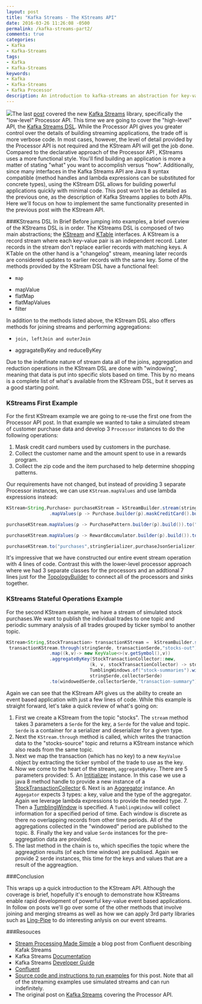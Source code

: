 ```yaml
---
layout: post
title: "Kafka Streams - The KStreams API"
date: 2016-03-26 11:26:08 -0500
permalink: /kafka-streams-part2/
comments: true
categories:
- Kafka
- Kafka-Streams
tags:
- Kafka
- Kafka-Streams 
keywords:
- Kafka
- Kafka-Streams
- Kafka Processor 
description: An introduction to kafka-streams an abstraction for key-value events. 
---
```

<img class="left" src="{{ site.media_url }}/images/kafka_logo.png" />The last [post](http://codingjunkie.net/kafka-processor-part1/) covered the new [Kafka Streams](http://docs.confluent.io/2.1.0-alpha1/streams/index.html) library, specifically the "low-level" Processor API.  This time we are going to cover the "high-level" API, the [Kafka Streams DSL](http://docs.confluent.io/2.1.0-alpha1/streams/developer-guide.html#streams-developer-guide-dsl).  While the Processor API gives you greater control over the details of building streaming applications, the trade off is more verbose code.  In most cases, however, the level of detail provided by the Processor API is not required and the KStream API will get the job done.  Compared to the declarative approach of the Processor API , KStreams uses a more functional style. You'll find building an application is more a matter of stating "what" you want to accomplish versus "how".  Additionally, since many interfaces in the Kafka Streams API are Java 8 syntax compatible (method handles and lambda expressions can be substituted for concrete types), using the KStream DSL allows for building powerful applications quickly with minimal code.  This post won't be as detailed as the previous one, as the description of Kafka Streams applies to both APIs.  Here we'll focus on how to implement the same functionality presented in the previous post with the KStream API. 
<!-- more -->
###KStreams DSL In Brief
Before jumping into examples, a brief overview of the KStreams DSL is in order.  The KStreams DSL is composed of two main abstractions; the [KStream](https://github.com/apache/kafka/blob/trunk/streams/src/main/java/org/apache/kafka/streams/kstream/KStream.java) and [KTable](https://github.com/apache/kafka/blob/trunk/streams/src/main/java/org/apache/kafka/streams/kstream/KTable.java) interfaces.  A KStream is a record stream where each key-value pair is an independent record.  Later records in the stream don't replace earlier records with matching keys.  A KTable on the other hand is a "changelog" stream, meaning later records are considered updates to earlier records with the same key.  Some of the methods provided by the KStream DSL have a functional feel:

*     map
*    mapValue
*    flatMap
*    flatMapValues
*    filter

In addition to the methods listed above, the KStream DSL also offers methods for joining streams and performing aggregations:  

*     join, leftJoin and outerJoin
*    aggragateByKey and reduceByKey

Due to the indefinate nature of stream data all of the joins, aggregation and reduction operations in the KStream DSL are done with "windowing", meaning that data is put into specific slots based on time.  This by no means is a complete list of what's available from the KStream DSL, but it serves as a good starting point.
 
### KStreams First Example
For the first KStream example we are going to re-use the first one from the Processor API post.  In that example we wanted to take a simulated stream of customer purchase data and develop 3 `Processor` instances to do the following operations:

1.    Mask credit card numbers used by customers in the purchase.
2.    Collect the customer name and the amount spent to use in a rewards program.
3.    Collect the zip code and the item purchased to help determine shopping patterns. 

Our requirements have not changed, but instead of providing 3 separate Processor instances, we can use `KStream.mapValues` and use lambda expressions instead:

```java
KStream<String,Purchase> purchaseKStream = kStreamBuilder.stream(stringDeserializer,purchaseJsonDeserializer,"src-topic")
                .mapValues(p -> Purchase.builder(p).maskCreditCard().build());

purchaseKStream.mapValues(p -> PurchasePattern.builder(p).build()).to("patterns",stringSerializer,purchasePatternJsonSerializer);

purchaseKStream.mapValues(p -> RewardAccumulator.builder(p).build()).to("rewards",stringSerializer,rewardAccumulatorJsonSerializer);

purchaseKStream.to("purchases",stringSerializer,purchaseJsonSerializer);
```       
It's impressive that we have constructed our entire event stream operation with 4 lines of code. Contrast this with the lower-level processor approach where we had 3 separate classes for the processors and an addtional 7 lines just for the [TopologyBuilder](http://docs.confluent.io/2.1.0-alpha1/streams/javadocs/org/apache/kafka/streams/processor/TopologyBuilder.html) to connect all of the processors and sinks together.

### KStreams Stateful Operations Example
For the second KStream example, we have a stream of simulated stock purchases.We want to publish the individual trades to one topic and periodic summary analysis of all trades grouped by ticker symbol to another topic.

```java
KStream<String,StockTransaction> transactionKStream =  kStreamBuilder.stream(stringSerde,transactionSerde,"stocks");
 transactionKStream.through(stringSerde, transactionSerde,"stocks-out")
                .map((k,v)-> new KeyValue<>(v.getSymbol(),v))
                .aggregateByKey(StockTransactionCollector::new,
                               (k, v, stockTransactionCollector) -> stockTransactionCollector.add(v),
                               TumblingWindows.of("stock-summaries").with(10000),
                               stringSerde,collectorSerde)
                .to(windowedSerde,collectorSerde,"transaction-summary");
```

Again we can see that the KStream API gives us the ability to create an event based application with just a few lines of code.  While this example is straight forward, let's take a quick review of what's going on:

1.    First we create a KStream from the topic "stocks".  The `stream` method takes 3 parameters a `Serde` for the key, a `Serde` for the value and topic. `Serde` is a container for a serializer and deserializer for a given type.
2. Next the `KStream.through` method is called, which writes the tranaction data to the "stocks-source" topic and returns a KStream instance which also reads from the same topic.  
3. Next we map the transaction (which has no key) to a new `KeyValue` object by extracting the ticker symbol of the trade to use as the key.
4. Now we come to the heart of the stream, `aggregateByKey`.  There are 5 parameters provided:
     5. An [Intitializer](https://github.com/apache/kafka/blob/trunk/streams/src/main/java/org/apache/kafka/streams/kstream/Initializer.java) instance.  In this case we use a java 8 method handle to provide a new instance of a [StockTransactionCollector](https://github.com/bbejeck/kafka-streams/blob/master/src/main/java/bbejeck/model/StockTransactionCollector.java)
     6. Next is an [Aggregator](https://github.com/apache/kafka/blob/trunk/streams/src/main/java/org/apache/kafka/streams/kstream/Aggregator.java) instance.  An `Aggegator` expects 3 types: a key, value and the type of the aggregator.  Again we leverage lambda expressions to provide the needed type.
     7. Then a [TumblingWindow](https://github.com/apache/kafka/blob/trunk/streams/src/main/java/org/apache/kafka/streams/kstream/internals/TumblingWindow.java) is specified.  A `TumblingWindow` will collect information for a specified period of time.  Each window is discrete as there no overlapping records from other time periods. All of the aggregations collected in the "windowed" period are published to the topic. 
     8. Finally the key and value `Serde` instances for the  pre-aggregation data are provided.
9.   The last method in the chain is  `to`, which specifies the topic where the aggreagtion results (of each time window) are publised.  Again we provide 2 serde instances, this time for the keys and values that are a result of the aggreagtion.

###Conclusion

This wraps up a quick introduction to the KStream API.  Although the coverage is brief, hopefully it's enough to demonstrate how  KStreams enable rapid development of powerful key-value event based applications.  In follow on posts we'll go over some of the other methods that involve joining and merging streams as well as how we can apply 3rd party libraries such as [Ling-Pipe](http://alias-i.com/lingpipe/) to do interesting anlysis on our event streams.

###Resouces
*    [Stream Processing Made Simple](http://www.confluent.io/blog/introducing-kafka-streams-stream-processing-made-simple) a blog post from Confluent describing Kafak Streams
*    Kafka Streams [Documentation](http://docs.confluent.io/2.1.0-alpha1/streams/index.html)
*    Kafka Streams [Developer Guide](http://docs.confluent.io/2.1.0-alpha1/streams/developer-guide.html)
*    [Confluent](http://www.confluent.io/) 
*    [Source code and instructions to run examples](https://github.com/bbejeck/kafka-streams) for this post.  Note that all of the streaming examples use simulated streams and can run indefinitely.
*    The original post on [Kafka Streams](http://codingjunkie.net/kafka-processor-part1/) covering the Processor API.
